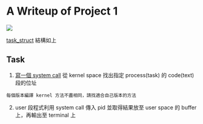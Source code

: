 # A Writeup of Project 1
![](https://i.imgur.com/3fs2dT0.jpg)

[task_struct](https://elixir.bootlin.com/linux/v4.14/source/include/linux/sched.h#L519) 結構如上
## Task
1. [寫一個 system call](https://blog.kaibro.tw/2016/11/07/Linux-Kernel%E7%B7%A8%E8%AD%AF-Ubuntu/) 從 kernel space 找出指定 process(task) 的 code(text) 段的位址

```warning
每個版本編譯 kernel 方法不盡相同，請找適合自己版本的方法
```

2. user 段程式利用 system call 傳入 pid 並取得結果放至 user space 的 buffer 上，再輸出至 terminal 上
